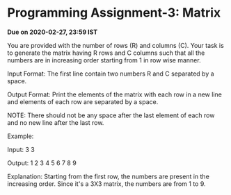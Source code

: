 #
# Programming Assignment-3: Matrix

**Due on 2020-02-27, 23:59 IST**

You are provided with the number of rows (R) and columns (C). Your task is to generate the matrix having R rows and C columns such that all the numbers are in increasing order starting from 1 in row wise manner.

 Input Format:
 The first line contain two numbers R and C separated by a space.

 Output Format:
 Print the elements of the matrix with each row in a new line and elements of each row are separated by a space.

 NOTE: There should not be any space after the last element of each row and no new line after the last row.

 Example:

 Input:
 3 3

 Output:
 1 2 3
 4 5 6
 7 8 9

 Explanation:
 Starting from the first row, the numbers are present in the increasing order. Since it&#39;s a 3X3 matrix, the numbers are from 1 to 9.
